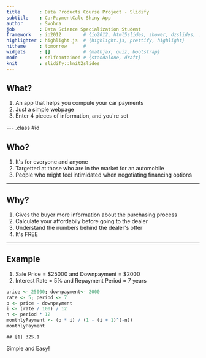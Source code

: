 ```yaml
---
title       : Data Products Course Project - Slidify
subtitle    : CarPaymentCalc Shiny App
author      : SVohra
job         : Data Science Specialization Student
framework   : io2012        # {io2012, html5slides, shower, dzslides, ...}
highlighter : highlight.js  # {highlight.js, prettify, highlight}
hitheme     : tomorrow      # 
widgets     : []            # {mathjax, quiz, bootstrap}
mode        : selfcontained # {standalone, draft}
knit        : slidify::knit2slides
---
```


## What?

1. An app that helps you compute your car payments
2. Just a simple webpage
3. Enter 4 pieces of information, and you're set

--- .class #id 

## Who?

1. It's for everyone and anyone
2. Targetted at those who are in the market for an automobile
3. People who might feel intimidated when negotiating financing options

---

## Why?

1. Gives the buyer more information about the purchasing process
2. Calculate your affordabily before going to the dealer
3. Understand the numbers behind the dealer's offer
4. It's FREE

---

## Example

1. Sale Price = $25000 and Downpayment = $2000
2. Interest Rate = 5% and Repayment Period = 7 years

```r
price <- 25000; downpayment<- 2000
rate <- 5; period <- 7
p <- price - downpayment
i <- (rate / 100) / 12
n <- period * 12
monthlyPayment <- (p * i) / (1 - (i + 1)^(-n))
monthlyPayment
```

```
## [1] 325.1
```
Simple and Easy!


